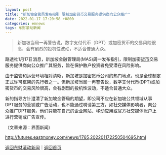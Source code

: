 ```yaml
---
layout: post
title: "新加坡金管局发布指引 限制加密货币交易服务提供商向公众推广"
date: 2022-01-17 17:20:58 +0800
categories: emnews
tags: 东财滚动新闻
---
```

> 新加坡当局一再警告说，数字支付代币（DPT）或加密货币的交易风险很高，会有剧烈的投机性波动，不适合普通大众。

<p>路透社1月17日消息，新加坡金融管理局(MAS)周一发布指引，限制加密<span id="Info.3326"><a href="http://data.eastmoney.com/cjsj/hbgyl.html" class="infokey">货币</a></span>交易服务提供商向公众推广其服务，旨在保护散户投资者免受潜在风险影响。</p><p>由于监管和运营环境相对清晰，新加坡是加密货币公司的热门地点，也是全球制定正式许可框架的先行者之一。但新加坡当局一再警告说，数字支付代币(DPT)或加密货币的交易风险很高，会有剧烈的投机性波动，不适合普通大众。</p><p>新的指导方针澄清了新加坡金管局的期望，即公司不应在新加坡公共领域从事DPT服务的营销或广告活动，也不能通过聘请第三方，如社交媒体影响者，向公众推广DPT服务。他们只能在自己的企业网站、移动应用或官方社交媒体账户上进行营销或广告宣传。</p><p class="em_media">（文章来源：界面新闻）</p>

<http://futures.eastmoney.com/news/1765,202201172250504695.html>

[返回东财滚动新闻](//finews.withounder.com/emnews/)｜[返回首页](//finews.withounder.com/)